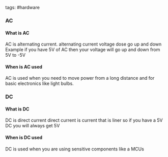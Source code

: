 tags: #hardware

### AC

#### What is AC
AC is alternating current.
alternating current voltage dose go up and down
Example if you have 5V of AC then your voltage will go up and down from 5V to -5V

#### When is AC used
AC is used when you need to move power from a long distance and for basic electronics like light bulbs.

### DC

#### What is DC
DC is direct current
direct current is current that is liner so if you have a 5V DC you will always get 5V

#### When is DC used
DC is used when you are using sensitive components like a MCUs



